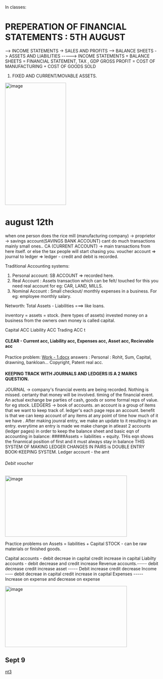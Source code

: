In classes:
# PREPERATION OF FINANCIAL STATEMENTS : 5TH AUGUST
--> INCOME STATEMENTS -> SALES AND PROFITS 
--> BALANCE SHEETS -> ASSETS AND LIABILITIES -----> INCOME STATEMENTS + BALANCE SHEETS = FINANCIAL STATEMENT, TAX , GDP
GROSS PROFIT = COST OF MANUFACTURING + COST OF GOODS SOLD 
1.  FIXED AND CURRENT/MOVABLE ASSETS.
<img width="200" height="400" alt="image" src="https://github.com/user-attachments/assets/cde13fd5-0591-47ae-b172-387ee36a1391" />

# august 12th 
  when one person does the rice mill (manufacturing company) -> proprietor -> savings account(SAVINGS BANK ACCOUNT) cant do much transactions mainly small ones..
    CA (CURRENT ACCOUNT) -> main transactions from here itself. or else the tax people will start chasing you. 
    voucher account => 
    journal to ledger    =>
    ledger - credit and debit is recorded. 

  Traditional Accounting systems:
  1. Personal account: SB ACCOUNT => recorded here.
  3. Real Account    : Assets transaction which can be felt/ touched for this you need real account for eg: CAR, LAND, MILLS. 
  4. Nominal Account : Small checkout/ monthly expenses in a business. For eg: employee monthly salary.

Networth: Total Assets - Liabilities ===> like loans. 

inventory = assets = stock. (here types of assets)
invested money on a business from the owners own money is called capital. 

Capital ACC
Liability ACC
Trading ACC t

#### CLEAR - Current acc, Liability acc, Expenses acc, Asset acc, Recievable acc

Practice problem: [Work - 1.docx](https://github.com/user-attachments/files/21851984/Work.-.1.docx)
answers : Personal : Rohit, Sum, Capital, drawning, bankloan... Copyright, Patent real acc. 

#### KEEPING TRACK WITH JOURNALS AND LEDGERS IS A 2 MARKS QUESTION. 
JOURNAL -> company's financial events are being recorded. Nothing is missed. certanty that money will be involved. timing of the financial event. An actual exchange bw parties of cash, goods or some formal reps of value. for eg stock. 
LEDGERS -> book of accounts. an account is a group of items that we want to keep track of. ledger's each page reps an account. benefit is that we can keep account of any items at any point of time how much of it we have . After making jounral entry, we make an update to it resulting in an entry. everytime an entry is made we make change in atleast 2 accounts (ledger pages) in order to keep the balance sheet and basic eqn of accounting in balance: 
#####Assets = liabilities + equity. 
THis eqn shows the finannical position of first and it must always stay in balance 
THIS SYSTEM OF MAKING LEDGER CHANGES IN PAIRS is DOUBLE ENTRY BOOK-KEEPING SYSTEM. 
Ledger account - the amt 
###### Debit voucher 
<img width="400" height="200" alt="image" src="https://github.com/user-attachments/assets/98e610ba-ab68-4abc-8d8e-b6abd6a85725" />

Practice problems on Assets = liabilities + Capital 
STOCK - can be raw materials or finished goods. 

Capital accounts -   debit decreae in capital credit increase in capital 
Liabilty accounts - debit decrease and credit increase 
Revenue accounts.----- debit decrease credit increase
asset ----- Debit increase credit decrease
Income ----  debit decreae in capital credit increase in capital 
Expenses ----- Increase on expense and decrease on expense 

<img width="400" height="200" alt="image" src="https://github.com/user-attachments/assets/28408ec2-86a1-4fa7-b585-5cea978f6bfe" />

## Sept 9

[nt3](https://github.com/user-attachments/assets/458b3a07-7d0e-40de-85ff-98ca09613d5d)


